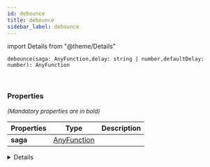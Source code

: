 ```yaml
---
id: debounce
title: debounce
sidebar_label: debounce
---
```


import Details from "@theme/Details"


```tsx
debounce(saga: AnyFunction,delay: string | number,defaultDelay: number): AnyFunction
```
<br/>



### Properties

<font size="2"><i>(Mandatory properties are in bold)</i></font>

| Properties | Type | Description |
| --------- | ---- | ----------- |
| **saga** | [AnyFunction](/framework-api/types/AnyFunction.md) |  |


<Details summary={<summary><b>Additional properties for advanced use cases</b></summary>}><div>

| Properties | Type | Description |
| --------- | ---- | ----------- |
| defaultDelay | number |  |
| delay | string \| number |  |


</div></Details>